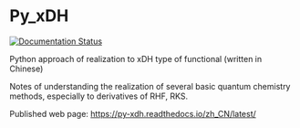# Py_xDH

[![Documentation Status](https://readthedocs.org/projects/py-xdh/badge/?version=latest)](https://py-xdh.readthedocs.io/zh_CN/latest/?badge=latest)

Python approach of realization to xDH type of functional (written in Chinese)

Notes of understanding the realization of several basic quantum chemistry methods, especially to derivatives of RHF, RKS.

Published web page: https://py-xdh.readthedocs.io/zh_CN/latest/


